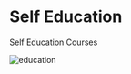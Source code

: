 # Self Education
Self Education Courses

![education](https://user-images.githubusercontent.com/78846575/224536738-93ef9ab9-617a-457c-b0b9-9bdb2a8bdd7e.jpg)